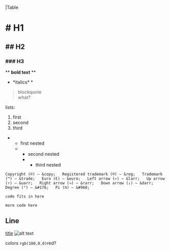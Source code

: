 |Table 


# # H1
## ## H2
### ### H3
** **bold text** **
* \*italics* *
  
>blockquote  
>what?

lists:
1. first
2. second
3. third
  - - first nested
    - - second nested
      - - third nested

`Copyright (©) — &copy;  
Registered trademark (®) — &reg;  
Trademark (™) — &trade;  
Euro (€) — &euro;  
Left arrow (←) — &larr;  
Up arrow (↑) — &uarr;  
Right arrow (→) — &rarr;  
Down arrow (↓) — &darr;  
Degree (°) — &#176;  
Pi (π) — &#960;`  

`code fits in here`  

  ```more code here```

Line  
---
[title](link)
![alt text](img.jpg)

colors `rgb(100,0,0)`red?

